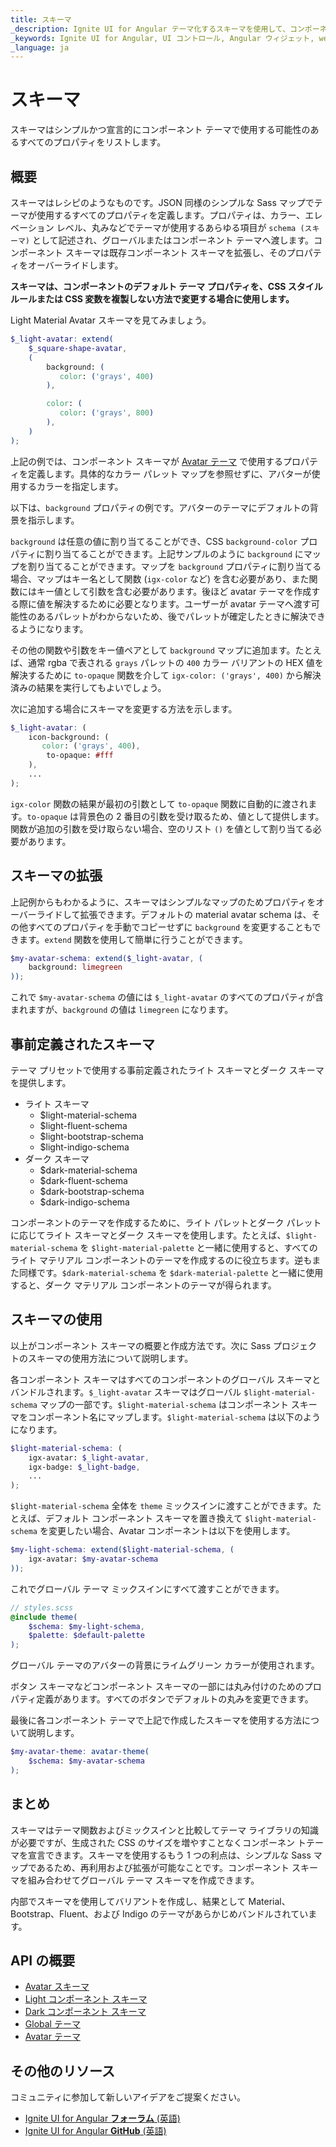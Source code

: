 ```yaml
---
title: スキーマ
_description: Ignite UI for Angular テーマ化するスキーマを使用して、コンポーネント テーマのレシピを作成できます。
_keywords: Ignite UI for Angular, UI コントロール, Angular ウィジェット, web ウィジェット, UI ウィジェット, Angular, ネイティブ Angular コンポーネント スイート, ネイティブ Angular コントロール, ネイティブ Angular コンポーネント ライブラリ 
_language: ja
---
```


# スキーマ
<p class="highlight">スキーマはシンプルかつ宣言的にコンポーネント テーマで使用する可能性のあるすべてのプロパティをリストします。</p>

<div class="divider--half"></div>

## 概要
スキーマはレシピのようなものです。JSON 同様のシンプルな Sass マップでテーマが使用するすべてのプロパティを定義します。プロパティは、カラー、エレベーション レベル、丸みなどでテーマが使用するあらゆる項目が `schema (スキーマ)` として記述され、グローバルまたはコンポーネント テーマへ渡します。コンポーネント スキーマは既存コンポーネント スキーマを拡張し、そのプロパティをオーバーライドします。

**スキーマは、コンポーネントのデフォルト テーマ プロパティを、CSS スタイル ルールまたは CSS 変数を複製しない方法で変更する場合に使用します。**

Light Material Avatar スキーマを見てみましょう。

```scss
$_light-avatar: extend(
    $_square-shape-avatar,
    (
        background: (
           color: ('grays', 400)
        ),

        color: (
           color: ('grays', 800)
        ),
    )
);
```

上記の例では、コンポーネント スキーマが [Avatar テーマ]({environment:sassApiUrl}/index.html#function-avatar-theme) で使用するプロパティを定義します。具体的なカラー パレット マップを参照せずに、アバターが使用するカラーを指定します。

以下は、`background` プロパティの例です。アバターのテーマにデフォルトの背景を指示します。 

`background` は任意の値に割り当てることができ、CSS `background-color` プロパティに割り当てることができます。上記サンプルのように `background` にマップを割り当てることができます。マップを `background` プロパティに割り当てる場合、マップはキー名として関数 (`igx-color` など) を含む必要があり、また関数にはキー値として引数を含む必要があります。後ほど avatar テーマを作成する際に値を解決するために必要となります。ユーザーが avatar テーマへ渡す可能性のあるパレットがわからないため、後でパレットが確定したときに解決できるようになります。

その他の関数や引数をキー値ペアとして `background` マップに追加ます。たとえば、通常 rgba で表される `grays` パレットの `400` カラー バリアントの HEX 値を解決するために `to-opaque` 関数を介して `igx-color: ('grays', 400)` から解決済みの結果を実行してもよいでしょう。 

次に追加する場合にスキーマを変更する方法を示します。

```scss
$_light-avatar: (
    icon-background: (
       color: ('grays', 400),
        to-opaque: #fff
    ),
    ...
);
```

`igx-color` 関数の結果が最初の引数として `to-opaque` 関数に自動的に渡されます。`to-opaque` は背景色の 2 番目の引数を受け取るため、値として提供します。関数が追加の引数を受け取らない場合、空のリスト `()` を値として割り当てる必要があります。

<div class="divider--half"></div>

## スキーマの拡張
上記例からもわかるように、スキーマはシンプルなマップのためプロパティをオーバーライドして拡張できます。デフォルトの material avatar schema は、その他すべてのプロパティを手動でコピーせずに `background` を変更することもできます。`extend` 関数を使用して簡単に行うことができます。

```scss
$my-avatar-schema: extend($_light-avatar, (
    background: limegreen
));
```

これで `$my-avatar-schema` の値には `$_light-avatar` のすべてのプロパティが含まれますが、`background` の値は `limegreen` になります。

## 事前定義されたスキーマ
テーマ プリセットで使用する事前定義されたライト スキーマとダーク スキーマを提供します。

- ライト スキーマ
    - $light-material-schema
    - $light-fluent-schema
    - $light-bootstrap-schema
    - $light-indigo-schema
- ダーク スキーマ
    - $dark-material-schema
    - $dark-fluent-schema
    - $dark-bootstrap-schema
    - $dark-indigo-schema

コンポーネントのテーマを作成するために、ライト パレットとダーク パレットに応じてライト スキーマとダーク スキーマを使用します。たとえば、`$light-material-schema` を `$light-material-palette` と一緒に使用すると、すべてのライト マテリアル コンポーネントのテーマを作成するのに役立ちます。逆もまた同様です。`$dark-material-schema` を `$dark-material-palette` と一緒に使用すると、ダーク マテリアル コンポーネントのテーマが得られます。

## スキーマの使用
以上がコンポーネント スキーマの概要と作成方法です。次に Sass プロジェクトのスキーマの使用方法について説明します。 

各コンポーネント スキーマはすべてのコンポーネントのグローバル スキーマとバンドルされます。`$_light-avatar` スキーマはグローバル `$light-material-schema` マップの一部です。`$light-material-schema` はコンポーネント スキーマをコンポーネント名にマップします。`$light-material-schema` は以下のようになります。

```scss
$light-material-schema: (
    igx-avatar: $_light-avatar,
    igx-badge: $_light-badge,
    ...
);
```

`$light-material-schema` 全体を `theme` ミックスインに渡すことができます。たとえば、デフォルト コンポーネント スキーマを置き換えて `$light-material-schema` を変更したい場合、Avatar コンポーネントは以下を使用します。

```scss
$my-light-schema: extend($light-material-schema, (
    igx-avatar: $my-avatar-schema
));
```

これでグローバル テーマ ミックスインにすべて渡すことができます。

```scss
// styles.scss
@include theme(
    $schema: $my-light-schema,
    $palette: $default-palette
);
```

グローバル テーマのアバターの背景にライムグリーン カラーが使用されます。

ボタン スキーマなどコンポーネント スキーマの一部には丸み付けのためのプロパティ定義があります。すべてのボタンでデフォルトの丸みを変更できます。

最後に各コンポーネント テーマで上記で作成したスキーマを使用する方法について説明します。

```scss
$my-avatar-theme: avatar-theme(
    $schema: $my-avatar-schema
);
```

## まとめ

スキーマはテーマ関数およびミックスインと比較してテーマ ライブラリの知識が必要ですが、生成された CSS のサイズを増やすことなくコンポーネン トテーマを宣言できます。スキーマを使用するもう 1 つの利点は、シンプルな Sass マップであるため、再利用および拡張が可能なことです。コンポーネント スキーマを組み合わせてグローバル テーマ スキーマを作成できます。

内部でスキーマを使用してバリアントを作成し、結果として Material、Bootstrap、Fluent、および Indigo のテーマがあらかじめバンドルされています。

## API の概要
* [Avatar スキーマ]({environment:sassApiUrl}/index.html#variable-_light-avatar)
* [Light コンポーネント スキーマ]({environment:sassApiUrl}/index.html#variable-light-schema)
* [Dark コンポーネント スキーマ]({environment:sassApiUrl}/index.html#variable-dark-schema)
* [Global テーマ]({environment:sassApiUrl}/index.html#mixin-theme)
* [Avatar テーマ]({environment:sassApiUrl}/index.html#function-avatar-theme)

## その他のリソース
<div class="divider--half"></div>

コミュニティに参加して新しいアイデアをご提案ください。
* [Ignite UI for Angular **フォーラム** (英語)](https://www.infragistics.com/community/forums/f/ignite-ui-for-angular)
* [Ignite UI for Angular **GitHub** (英語)](https://github.com/IgniteUI/igniteui-angular)